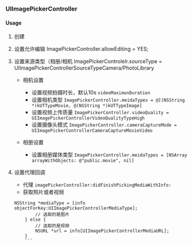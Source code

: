### UIImagePickerController

#### Usage

1. 创建
2. 设置允许编辑
	ImagePickerController.allowEditing = YES;
3. 设置来源类型（相册/相机
	ImagePickerControlelr.sourceType = UIImagePickerControllerSourceTypeCamera/PhotoLibrary

	- 相机设置

		- 设置视频拍摄时长，默认10s `videoMaximunDuration`
		- 设置相机类型 `ImagePickerController.meidaTypes = @[(NSString *)kUTTypeMovie, @(NSString *)kUTTypeImage]`
		- 设置视频上传质量 `ImagePickerController.videoQuality = UIImagePickerControllerVideoQualityTypeHigh`
		- 设置摄像头模式 `ImagePickerController.cameraCaptureMode = UIImagePickerControllerCameraCaptureMovieVideo`

	- 相册设置

		- 设置相册媒体类型 `ImagePickerController.meidaTypes = [NSArray arrayWithObjects: @"public.movie", nil]` 
4. 设置代理回调
	
	- 代理 `imagePickerController:didFinishPickingMediaWithInfo:` 
	- 获取照片或者视频

	```
	NSString *mediaType = [info objectForKey:UIImagePickerControllerMediaType];
       		// 选取的是图片
    	} else {
        	// 选取的是视频
        	NSURL *url = info[UIImagePickerControllerMediaURL];
    	}
    	```

